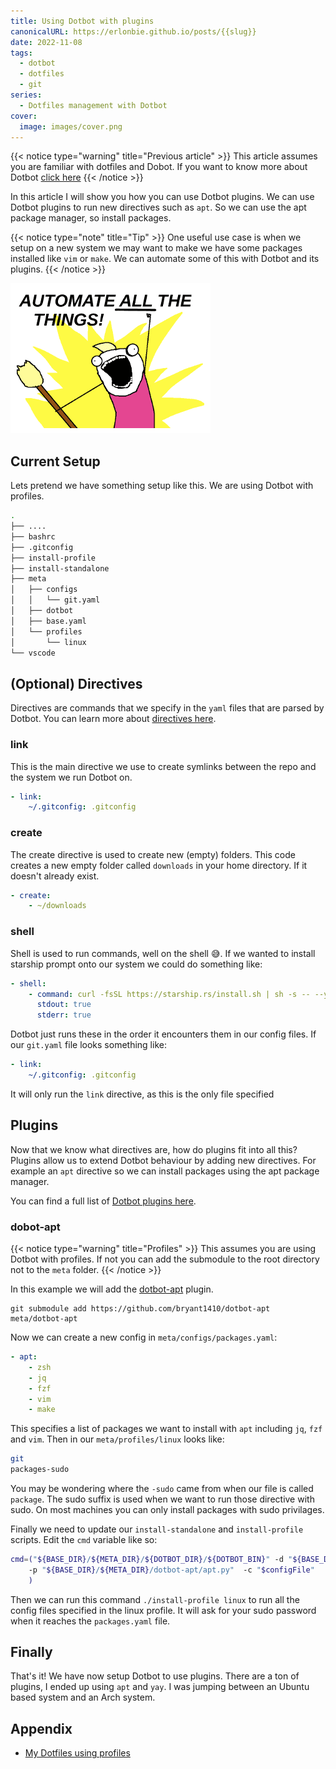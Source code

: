 ```yaml
---
title: Using Dotbot with plugins
canonicalURL: https://erlonbie.github.io/posts/{{slug}}
date: 2022-11-08
tags:
  - dotbot
  - dotfiles
  - git
series:
  - Dotfiles management with Dotbot
cover:
  image: images/cover.png
---
```


{{< notice type="warning" title="Previous article" >}}
This article assumes you are familiar with dotfiles and Dobot.
If you want to know more about Dotbot [click here](/posts/2022-10-15-how-to-manage-your-dotfiles-with-dotbot)
{{< /notice >}}

In this article I will show you how you can use Dotbot plugins. We can use Dotbot plugins to run new directives such as `apt`.
So we can use the apt package manager, so install packages.

{{< notice type="note" title="Tip" >}}
One useful use case is when we setup on a new system we may want to make we have some packages installed like `vim` or `make`.
We can automate some of this with Dotbot and its plugins.
{{< /notice >}}

![Automate Meme](images/automate.png)

## Current Setup

Lets pretend we have something setup like this. We are using Dotbot with profiles.

```bash
.
├── ....
├── bashrc
├── .gitconfig
├── install-profile
├── install-standalone
├── meta
│   ├── configs
│   │   └── git.yaml
│   ├── dotbot
│   ├── base.yaml
│   └── profiles
│       └── linux
└── vscode
```

## (Optional) Directives

Directives are commands that we specify in the `yaml` files that are parsed by Dotbot.
You can learn more about [directives here](https://github.com/anishathalye/dotbot#link).

### link

This is the main directive we use to create symlinks between the repo and the system we run Dotbot on.

```yaml
- link:
    ~/.gitconfig: .gitconfig
```

### create

The create directive is used to create new (empty) folders. This code creates a new empty folder called `downloads` in your home directory.
If it doesn't already exist.

```yaml
- create:
    - ~/downloads
```

### shell

Shell is used to run commands, well on the shell 😅. If we wanted to install starship prompt onto our system we could do something like:

```yaml
- shell:
    - command: curl -fsSL https://starship.rs/install.sh | sh -s -- --yes
      stdout: true
      stderr: true
```

Dotbot just runs these in the order it encounters them in our config files. If our `git.yaml` file looks something like:

```yaml
- link:
    ~/.gitconfig: .gitconfig
```

It will only run the `link` directive, as this is the only file specified

## Plugins

Now that we know what directives are, how do plugins fit into all this? Plugins allow us to extend Dotbot behaviour by adding new directives. For example an `apt`
directive so we can install packages using the apt package manager.

You can find a full list of [Dotbot plugins here](https://github.com/anishathalye/dotbot/wiki/Plugins).

### dobot-apt

{{< notice type="warning" title="Profiles" >}}
This assumes you are using Dotbot with profiles.
If not you can add the submodule to the root directory not to the `meta` folder.
{{< /notice >}}

In this example we will add the [dotbot-apt](https://github.com/bryant1410/dotbot-apt) plugin.

```
git submodule add https://github.com/bryant1410/dotbot-apt meta/dotbot-apt
```

Now we can create a new config in `meta/configs/packages.yaml`:

```yaml
- apt:
    - zsh
    - jq
    - fzf
    - vim
    - make
```

This specifies a list of packages we want to install with `apt` including `jq`, `fzf` and `vim`.
Then in our `meta/profiles/linux` looks like:

```bash
git
packages-sudo
```

You may be wondering where the `-sudo` came from when our file is called `package`. The sudo suffix is used when we
want to run those directive with sudo. On most machines you can only install packages with sudo privilages.

Finally we need to update our `install-standalone` and `install-profile` scripts. Edit
the `cmd` variable like so:

```bash
cmd=("${BASE_DIR}/${META_DIR}/${DOTBOT_DIR}/${DOTBOT_BIN}" -d "${BASE_DIR}" \
    -p "${BASE_DIR}/${META_DIR}/dotbot-apt/apt.py"  -c "$configFile"
    )
```

Then we can run this command `./install-profile linux` to run all the config files specified in the linux profile.
It will ask for your sudo password when it reaches the `packages.yaml` file.

## Finally

That's it! We have now setup Dotbot to use plugins. There are a ton of plugins, I ended up using `apt` and `yay`. I was
jumping between an Ubuntu based system and an Arch system.

## Appendix

- [My Dotfiles using profiles](https://gitlab.com/hmajid2301/dotfiles/-/tree/6b83e990861654506e8ecc756af75cf431438a4a)
